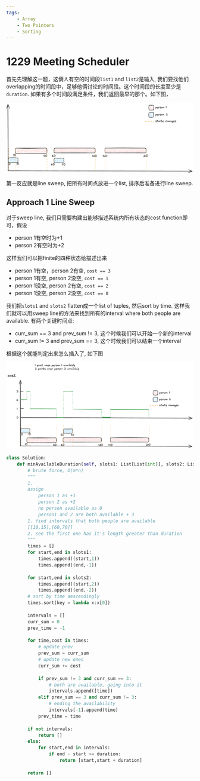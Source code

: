 ```yaml
---
tags:
    - Array
    - Two Pointers
    - Sorting
---
```


# 1229 Meeting Scheduler

首先先理解这一题，这俩人有空的时间段`list1` and `list2`是输入, 我们要找他们overlapping的时间段中，足够他俩讨论的时间段。这个时间段的长度至少是`duration`. 如果有多个时间段满足条件，我们返回最早的那个。如下图，

![](./assets/1.excalidraw.png)

第一反应就是line sweep, 把所有时间点放进一个list, 排序后准备进行line sweep.

## Approach 1 Line Sweep

对于sweep line, 我们只需要构建出能够描述系统内所有状态的cost function即可，假设

- person 1有空时为+1
- person 2有空时为+2

这样我们可以把finite的四种状态给描述出来

- person 1有空，person 2有空, `cost == 3`
- person 1有空, person 2没空, `cost == 1`
- person 1没空, person 2有空, `cost == 2`
- person 1没空, person 2没空, `cost == 0`

我们把`slots1` and `slots2` flatten成一个list of tuples, 然后sort by time. 这样我们就可以用sweep line的方法来找到所有的interval where both people are available. 有两个关键时间点:

- curr_sum == 3 and prev_sum != 3, 这个时候我们可以开始一个新的interval
- curr_sum != 3 and prev_sum == 3, 这个时候我们可以结束一个interval

根据这个就能判定出来怎么插入了, 如下图

![](./assets/2.excalidraw.png)

```python
class Solution:
    def minAvailableDuration(self, slots1: List[List[int]], slots2: List[List[int]], duration: int) -> List[int]:
        # brute force, O(m*n)
        """
        1.
        assign
            person 1 as +1
            person 2 as +2
            no person available as 0
            person1 and 2 are both available + 3
        1. find intervals that both people are available
        [[10,15],[60,70]]
        2. see the first one has it's length greater than duration
        """
        times = []
        for start,end in slots1:
            times.append((start,1))
            times.append((end,-1))
        
        for start,end in slots2:
            times.append((start,2))
            times.append((end,-2))
        # sort by time aescendingly
        times.sort(key = lambda x:x[0])

        intervals = []
        curr_sum = 0
        prev_time = -1

        for time,cost in times:
            # update prev
            prev_sum = curr_sum            
            # update new ones
            curr_sum += cost
            
            if prev_sum != 3 and curr_sum == 3:
                # both are available, going into it
                intervals.append([time])
            elif prev_sum == 3 and curr_sum != 3:
                # ending the availability
                intervals[-1].append(time)            
            prev_time = time
        
        if not intervals:
            return []
        else:
            for start,end in intervals:
                if end - start >= duration:
                    return [start,start + duration]
        
        return []
```